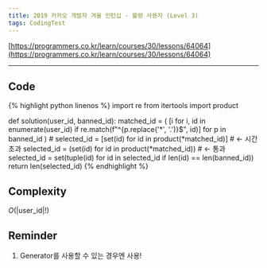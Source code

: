 ```yaml
---
title: 2019 카카오 개발자 겨울 인턴십 - 불량 사용자 (Level 3)
tags: CodingTest
---
```


[https://programmers.co.kr/learn/courses/30/lessons/64064](https://programmers.co.kr/learn/courses/30/lessons/64064)

<!--more-->
---

## Code
{% highlight python linenos %}
import re
from itertools import product

def solution(user_id, banned_id):
    matched_id = (
        [i for i, id in enumerate(user_id) if re.match(f"^{p.replace('*', '.')}$", id)]
        for p in banned_id
    )
    # selected_id = [set(id) for id in product(*matched_id)]  # <- 시간초과
    selected_id = (set(id) for id in product(*matched_id))  # <- 통과
    selected_id = set(tuple(id) for id in selected_id if len(id) == len(banned_id))
    return len(selected_id)
{% endhighlight %}


## Complexity
$O(|\text{user_id}|!)$


## Reminder
1. Generator를 사용할 수 있는 경우엔 사용!
